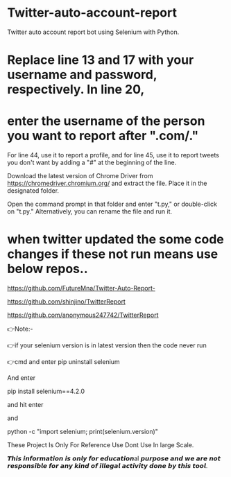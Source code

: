 # Twitter-auto-account-report


Twitter auto account report bot using Selenium with Python.

# Replace line 13 and 17 with your username and password, respectively. In line 20,

# enter the username of the person you want to report after ".com/."

For line 44, use it to report a profile, and for line 45, use it to report tweets you don't want by adding a "#" at the beginning of the line.

Download the latest version of Chrome Driver from https://chromedriver.chromium.org/ and extract the file. Place it in the designated folder. 

Open the command prompt in that folder and enter "t.py," or double-click on "t.py." Alternatively, you can rename the file and run it.

# when twitter updated the some code changes if these not run means use below repos..

https://github.com/FutureMna/Twitter-Auto-Report-

https://github.com/shinjino/TwitterReport

https://github.com/anonymous247742/TwitterReport


👉Note:-

👉if your selenium version is in latest version then the code never run

👉cmd and enter pip uninstall selenium

And enter

pip install selenium==4.2.0

and hit enter

and

python -c "import selenium; print(selenium.version)"

These Project Is Only For Reference Use Dont Use In large Scale.

𝙏𝙝𝙞𝙨 𝙞𝙣𝙛𝙤𝙧𝙢𝙖𝙩𝙞𝙤𝙣 𝙞𝙨 𝙤𝙣𝙡𝙮 𝙛𝙤𝙧 𝙚𝙙𝙪𝙘𝙖𝙩𝙞𝙤𝙣al 𝙥𝙪𝙧𝙥𝙤𝙨𝙚 𝙖𝙣𝙙 𝙬𝙚 𝙖𝙧𝙚 𝙣𝙤𝙩 𝙧𝙚𝙨𝙥𝙤𝙣𝙨𝙞𝙗𝙡𝙚 𝙛𝙤𝙧 𝙖𝙣𝙮 𝙠𝙞𝙣𝙙 𝙤𝙛 𝙞𝙡𝙡𝙚𝙜𝙖𝙡 𝙖𝙘𝙩𝙞𝙫𝙞𝙩𝙮 𝙙𝙤𝙣𝙚 𝙗𝙮 𝙩𝙝𝙞𝙨 𝙩𝙤𝙤𝙡.
